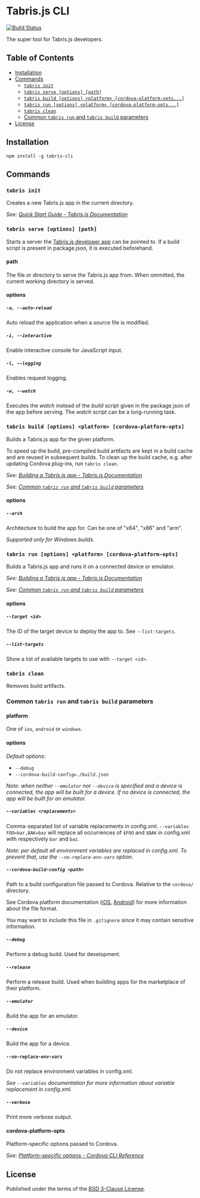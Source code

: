 # Tabris.js CLI

[![Build Status](https://travis-ci.org/eclipsesource/tabris-js-cli.svg?branch=master)](https://travis-ci.org/eclipsesource/tabris-js-cli)

The super tool for Tabris.js developers.

## Table of Contents
* [Installation](#installation)
* [Commands](#commands)
  + [`tabris init`](#tabris-init)
  + [`tabris serve [options] [path]`](#tabris-serve-options-path)
  + [`tabris build [options] <platform> [cordova-platform-opts...]`](#tabris-build-options-platform-cordova-platform-opts)
  + [`tabris run [options] <platform> [cordova-platform-opts...]`](#tabris-run-options-platform-cordova-platform-opts)
  + [`tabris clean`](#tabris-clean)
  + [Common `tabris run` and `tabris build` parameters](#common-tabris-run-and-tabris-build-parameters)
* [License](#license)

## Installation

`npm install -g tabris-cli`

## Commands

### `tabris init`

Creates a new Tabris.js app in the current directory.

*See: [Quick Start Guide - Tabris.js Documentation](https://tabrisjs.com/documentation/2.0/getting-started.html)*

### `tabris serve [options] [path]`

Starts a server the [Tabris.js developer app](https://tabrisjs.com/documentation/2.0/developer-app) can be pointed to. If a build script is present in package.json, it is executed beforehand.

#### path

The file or directory to serve the Tabris.js app from. When ommitted, the current working directory is served.

#### options

##### `-a, --auto-reload`

Auto reload the application when a source file is modified.

##### `-i, --interactive`

Enable interactive console for JavaScript input.

##### `-l, --logging`

Enables request logging.

##### `-w, --watch`

Executes the _watch_ instead of the _build_ script given in the package.json of the app before serving. The _watch_ script can be a long-running task.

### `tabris build [options] <platform> [cordova-platform-opts]`

Builds a Tabris.js app for the given platform.

To speed up the build, pre-compiled build artifacts are kept in a build cache and are reused in subsequent builds. To clean up the build cache, e.g. after updating Cordova plug-ins, run `tabris clean`.

*See: [Building a Tabris.js app - Tabris.js Documentation](https://tabrisjs.com/documentation/2.0/build.html)*

*See: [Common `tabris run` and `tabris build` parameters](#common-tabris-run-and-tabris-build-parameters)*

#### options

##### `--arch`

Architecture to build the app for. Can be one of "x64", "x86" and "arm".

_Supported only for Windows builds._

### `tabris run [options] <platform> [cordova-platform-opts]`

Builds a Tabris.js app and runs it on a connected device or emulator.

*See: [Building a Tabris.js app - Tabris.js Documentation](https://tabrisjs.com/documentation/2.0/build.html)*

*See: [Common `tabris run` and `tabris build` parameters](#common-tabris-run-and-tabris-build-parameters)*

#### options

##### `--target <id>`

The ID of the target device to deploy the app to. See `--list-targets`.

##### `--list-targets`

Show a list of available targets to use with `--target <id>`.

### `tabris clean`

Removes build artifacts.

### Common `tabris run` and `tabris build` parameters

#### platform

One of `ios`, `android` or `windows`.

#### options

*Default options*:

  * `--debug`
  * `--cordova-build-config=./build.json`

_Note: when neither `--emulator` nor `--device` is specified and a device is connected, the app will be built for a device. If no device is connected, the app will be built for an emulator._

##### `--variables <replacements>`

Comma-separated list of variable replacements in config.xml. `--variables FOO=bar,BAK=baz` will replace all occurrences of `$FOO` and `$BAK` in config.xml with respectively `bar` and `baz`.

*Note: per default all environment variables are replaced in config.xml. To prevent that, use the `--no-replace-env-vars` option.*

##### `--cordova-build-config <path>`

Path to a build configuration file passed to Cordova. Relative to the `cordova/` directory.

See Cordova platform documentation ([iOS](https://cordova.apache.org/docs/en/6.x/guide/platforms/ios/index.html#using-buildjson), [Android](https://cordova.apache.org/docs/en/6.x/guide/platforms/android/index.html#using-buildjson)) for more information about the file format.

You may want to include this file in `.gitignore` since it may contain sensitive information.

##### `--debug`

Perform a debug build. Used for development.

##### `--release`

Perform a release build. Used when building apps for the marketplace of their platform.

##### `--emulator`

Build the app for an emulator.

##### `--device`

Build the app for a device.

##### `--no-replace-env-vars`

Do not replace environment variables in config.xml.

*See `--variables` documentation for more information about variable replacement in config.xml.*

##### `--verbose`

Print more verbose output.

#### cordova-platform-opts

Platform-specific options passed to Cordova.

*See: [Platform-specific options - Cordova CLI Reference](https://cordova.apache.org/docs/en/6.x/reference/cordova-cli/#platform-specific-options)*

## License

Published under the terms of the [BSD 3-Clause License](LICENSE).
